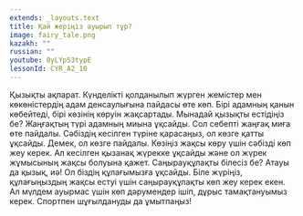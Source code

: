 ```yaml
---
extends: _layouts.text
title: Қай жеріңіз ауырып тұр?
image: fairy_tale.png
kazakh: ""
russian: ""
youtube: 0yLYp53typE
lessonId: CYR_A2_10
---
```

Қызықты ақпарат.
Күнделікті қолданылып жүрген жемістер мен
көкөністердің адам денсаулығына пайдасы өте көп. Бірі
адамның қанын көбейтеді, бірі көзінің көруін жақсартады.
Мынадай қызықты естідіңіз бе? Жаңғақтың түрі адамның миына ұқсайды. Сол себепті жаңғақ миға өте пайдалы.
Сәбіздің кесілген түріне қарасаңыз, ол көзге қатты ұқсайды. Демек, ол көзге пайдалы. Көзіңіз жақсы көру үшін сәбізді көп жеу керек.
Ал кесілген қызанақ жүрекке ұқсайды және ол жүрек жұмысының жақсы болуына қажет. Саңырауқұлақты білесіз бе? Атауы да қызық, иә! Ол біздің құлағымызға ұқсайды. Біле жүріңіз, құлағыңыздың
жақсы естуі үшін саңырауқұлақты көп жеу керек екен. Ал мүлдем ауырмас үшін көп дәрумендер ішіп, дұрыс тамақтануымыз керек. Спортпен шұғылдануды да ұмытпаңыз!

